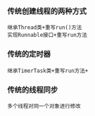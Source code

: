 ### 传统创建线程的两种方式
```
继承Thread类+重写run()方法
实现Runnable接口+重写run方法
```


### 传统的定时器
```
继承TimerTask类+重写run方法+
```

### 传统的线程同步
```
多个线程对同一个对象进行修改
```